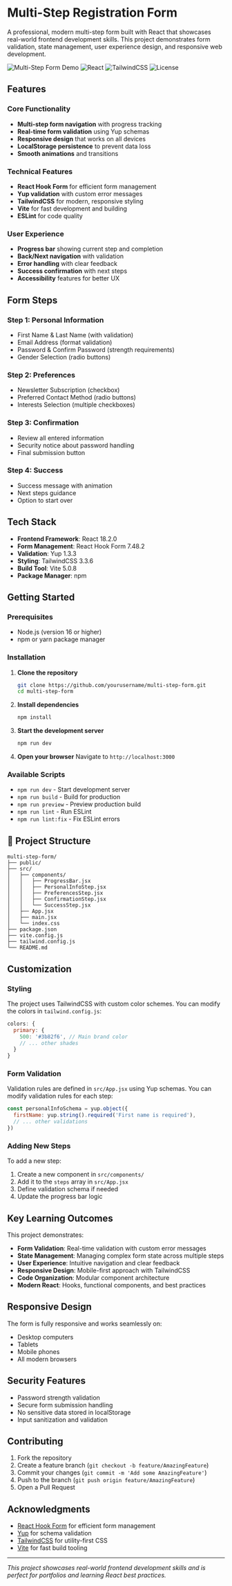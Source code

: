 # Multi-Step Registration Form 

A professional, modern multi-step form built with React that showcases real-world frontend development skills. This project demonstrates form validation, state management, user experience design, and responsive web development.

![Multi-Step Form Demo](https://img.shields.io/badge/Status-Complete-success)
![React](https://img.shields.io/badge/React-18.2.0-blue)
![TailwindCSS](https://img.shields.io/badge/TailwindCSS-3.3.6-38B2AC)
![License](https://img.shields.io/badge/License-MIT-green)

##  Features

###  Core Functionality
- **Multi-step form navigation** with progress tracking
- **Real-time form validation** using Yup schemas
- **Responsive design** that works on all devices
- **LocalStorage persistence** to prevent data loss
- **Smooth animations** and transitions

###  Technical Features
- **React Hook Form** for efficient form management
- **Yup validation** with custom error messages
- **TailwindCSS** for modern, responsive styling
- **Vite** for fast development and building
- **ESLint** for code quality

###  User Experience
- **Progress bar** showing current step and completion
- **Back/Next navigation** with validation
- **Error handling** with clear feedback
- **Success confirmation** with next steps
- **Accessibility** features for better UX

##  Form Steps

### Step 1: Personal Information
- First Name & Last Name (with validation)
- Email Address (format validation)
- Password & Confirm Password (strength requirements)
- Gender Selection (radio buttons)

### Step 2: Preferences
- Newsletter Subscription (checkbox)
- Preferred Contact Method (radio buttons)
- Interests Selection (multiple checkboxes)

### Step 3: Confirmation
- Review all entered information
- Security notice about password handling
- Final submission button

### Step 4: Success
- Success message with animation
- Next steps guidance
- Option to start over

##  Tech Stack

- **Frontend Framework**: React 18.2.0
- **Form Management**: React Hook Form 7.48.2
- **Validation**: Yup 1.3.3
- **Styling**: TailwindCSS 3.3.6
- **Build Tool**: Vite 5.0.8
- **Package Manager**: npm

##  Getting Started

### Prerequisites
- Node.js (version 16 or higher)
- npm or yarn package manager

### Installation

1. **Clone the repository**
   ```bash
   git clone https://github.com/yourusername/multi-step-form.git
   cd multi-step-form
   ```

2. **Install dependencies**
   ```bash
   npm install
   ```

3. **Start the development server**
   ```bash
   npm run dev
   ```

4. **Open your browser**
   Navigate to `http://localhost:3000`

### Available Scripts

- `npm run dev` - Start development server
- `npm run build` - Build for production
- `npm run preview` - Preview production build
- `npm run lint` - Run ESLint
- `npm run lint:fix` - Fix ESLint errors

## 📁 Project Structure

```
multi-step-form/
├── public/
├── src/
│   ├── components/
│   │   ├── ProgressBar.jsx
│   │   ├── PersonalInfoStep.jsx
│   │   ├── PreferencesStep.jsx
│   │   ├── ConfirmationStep.jsx
│   │   └── SuccessStep.jsx
│   ├── App.jsx
│   ├── main.jsx
│   └── index.css
├── package.json
├── vite.config.js
├── tailwind.config.js
└── README.md
```

##  Customization

### Styling
The project uses TailwindCSS with custom color schemes. You can modify the colors in `tailwind.config.js`:

```javascript
colors: {
  primary: {
    500: '#3b82f6', // Main brand color
    // ... other shades
  }
}
```

### Form Validation
Validation rules are defined in `src/App.jsx` using Yup schemas. You can modify validation rules for each step:

```javascript
const personalInfoSchema = yup.object({
  firstName: yup.string().required('First name is required'),
  // ... other validations
})
```

### Adding New Steps
To add a new step:

1. Create a new component in `src/components/`
2. Add it to the `steps` array in `src/App.jsx`
3. Define validation schema if needed
4. Update the progress bar logic

##  Key Learning Outcomes

This project demonstrates:

- **Form Validation**: Real-time validation with custom error messages
- **State Management**: Managing complex form state across multiple steps
- **User Experience**: Intuitive navigation and clear feedback
- **Responsive Design**: Mobile-first approach with TailwindCSS
- **Code Organization**: Modular component architecture
- **Modern React**: Hooks, functional components, and best practices

##  Responsive Design

The form is fully responsive and works seamlessly on:
- Desktop computers
- Tablets
- Mobile phones
- All modern browsers

##  Security Features

- Password strength validation
- Secure form submission handling
- No sensitive data stored in localStorage
- Input sanitization and validation

##  Contributing

1. Fork the repository
2. Create a feature branch (`git checkout -b feature/AmazingFeature`)
3. Commit your changes (`git commit -m 'Add some AmazingFeature'`)
4. Push to the branch (`git push origin feature/AmazingFeature`)
5. Open a Pull Request


##  Acknowledgments

- [React Hook Form](https://react-hook-form.com/) for efficient form management
- [Yup](https://github.com/jquense/yup) for schema validation
- [TailwindCSS](https://tailwindcss.com/) for utility-first CSS
- [Vite](https://vitejs.dev/) for fast build tooling

---


*This project showcases real-world frontend development skills and is perfect for portfolios and learning React best practices.*

